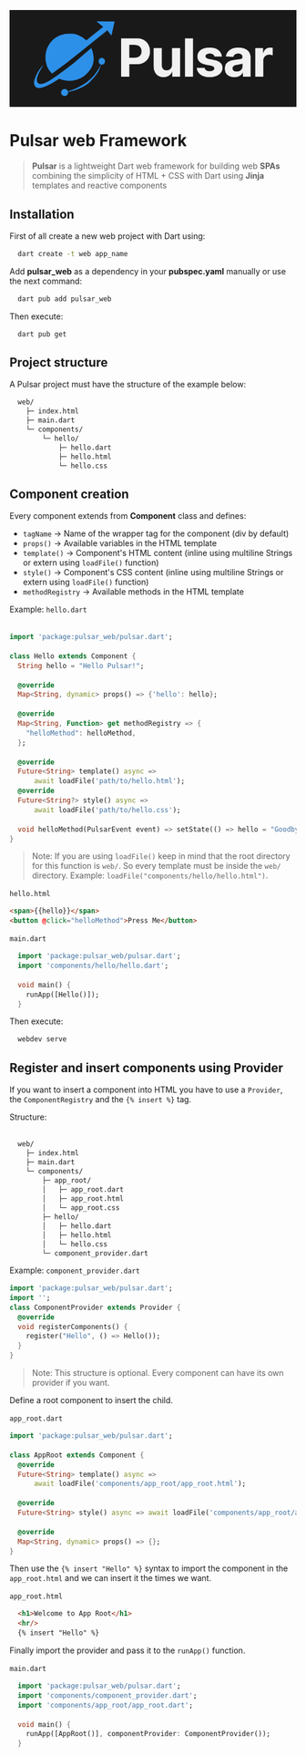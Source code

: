 <p align="center">
  <img src="./billboard_img.png" alt="Pulsar" width="740">
</p>

<h1>Pulsar web Framework</h1>

> **Pulsar** is a lightweight Dart web framework for building web **SPAs** combining the simplicity of HTML + CSS with Dart using **Jinja** templates and reactive components


## Installation

First of all create a new web project with Dart using:
```bash
  dart create -t web app_name
```

Add **pulsar_web** as a dependency in your **pubspec.yaml** manually or use the next command:
```bash
  dart pub add pulsar_web
```
Then execute:
```bash
  dart pub get
```

## Project structure

A Pulsar project must have the structure of the example below:

```
  web/
    ├─ index.html
    ├─ main.dart
    └─ components/
        └─ hello/
            ├─ hello.dart
            ├─ hello.html
            └─ hello.css

```

## Component creation

Every component extends from **Component** class and defines:
  - `tagName` -> Name of the wrapper tag for the component (div by default)
  - `props()` -> Available variables in the HTML template
  - `template()` -> Component's HTML content (inline using multiline Strings or extern using `loadFile()` function)
  - `style()` -> Component's CSS content (inline using multiline Strings or extern using `loadFile()` function)
  - `methodRegistry` -> Available methods in the HTML template

Example:
`hello.dart`
```dart counter.dart

import 'package:pulsar_web/pulsar.dart';

class Hello extends Component {
  String hello = "Hello Pulsar!";

  @override
  Map<String, dynamic> props() => {'hello': hello};

  @override
  Map<String, Function> get methodRegistry => {
    "helloMethod": helloMethod,
  };

  @override
  Future<String> template() async =>
      await loadFile('path/to/hello.html');
  @override
  Future<String?> style() async =>
      await loadFile('path/to/hello.css');

  void helloMethod(PulsarEvent event) => setState(() => hello = "Goodbye Pulsar!");
}
```

> Note: If you are using `loadFile()` keep in mind that the root directory for this function is `web/`. So every template must be inside the `web/` directory. Example: `loadFile("components/hello/hello.html")`.

`hello.html`
```html counter.html
<span>{{hello}}</span>
<button @click="helloMethod">Press Me</button>
```
`main.dart`
```dart main.dart
  import 'package:pulsar_web/pulsar.dart';
  import 'components/hello/hello.dart';

  void main() {
    runApp([Hello()]);
  }
```

Then execute:

```bash
  webdev serve
```

## Register and insert components using Provider

If you want to insert a component into HTML you have to use a `Provider`, the `ComponentRegistry` and the `{% insert %}` tag.


Structure:

```

  web/
    ├─ index.html
    ├─ main.dart
    └─ components/
        ├─ app_root/
        │   ├─ app_root.dart
        │   ├─ app_root.html
        │   └─ app_root.css
        ├─ hello/
        │   ├─ hello.dart
        │   ├─ hello.html
        │   └─ hello.css
        └─ component_provider.dart
```


Example:
`component_provider.dart`
```dart component_provider.dart
import 'package:pulsar_web/pulsar.dart';
import '';
class ComponentProvider extends Provider {
  @override
  void registerComponents() {
    register("Hello", () => Hello());
  }
}
```
> Note: This structure is optional. Every component can have its own provider if you want.

Define a root component to insert the child.

`app_root.dart`
```dart app_root.dart
import 'package:pulsar_web/pulsar.dart';

class AppRoot extends Component {
  @override
  Future<String> template() async =>
      await loadFile('components/app_root/app_root.html');

  @override
  Future<String> style() async => await loadFile('components/app_root/app_root.css');

  @override
  Map<String, dynamic> props() => {};
}
```
Then use the `{% insert "Hello" %}` syntax to import the component in the `app_root.html` and we can insert it the times we want.

`app_root.html`
```html app_root.html
  <h1>Welcome to App Root</h1>
  <hr/>
  {% insert "Hello" %}

```

Finally import the provider and pass it to the `runApp()` function.

`main.dart`
```dart main.dart
  import 'package:pulsar_web/pulsar.dart';
  import 'components/component_provider.dart';
  import 'components/app_root/app_root.dart';

  void main() {
    runApp([AppRoot()], componentProvider: ComponentProvider());
  }
```
